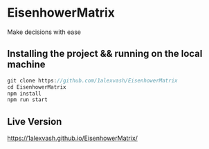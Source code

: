 # EisenhowerMatrix

Make decisions with ease

## Installing the project && running on the local machine

```js
git clone https://github.com/1alexvash/EisenhowerMatrix
cd EisenhowerMatrix
npm install
npm run start

```

## Live Version

https://1alexvash.github.io/EisenhowerMatrix/
